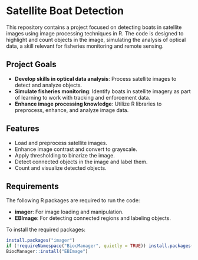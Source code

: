 # Satellite Boat Detection

This repository contains a project focused on detecting boats in satellite images using image processing techniques in R. The code is designed to highlight and count objects in the image, simulating the analysis of optical data, a skill relevant for fisheries monitoring and remote sensing.

## Project Goals

- **Develop skills in optical data analysis**: Process satellite images to detect and analyze objects.
- **Simulate fisheries monitoring**: Identify boats in satellite imagery as part of learning to work with tracking and enforcement data.
- **Enhance image processing knowledge**: Utilize R libraries to preprocess, enhance, and analyze image data.

## Features

- Load and preprocess satellite images.
- Enhance image contrast and convert to grayscale.
- Apply thresholding to binarize the image.
- Detect connected objects in the image and label them.
- Count and visualize detected objects.

## Requirements

The following R packages are required to run the code:

- **imager**: For image loading and manipulation.
- **EBImage**: For detecting connected regions and labeling objects.

To install the required packages:
```r
install.packages("imager")
if (!requireNamespace("BiocManager", quietly = TRUE)) install.packages("BiocManager")
BiocManager::install("EBImage")
